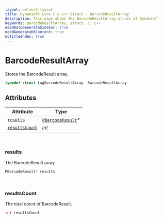 ```yaml
---
layout: default-layout
title: Dynamsoft Core C & C++ Struct - BarcodeResultArray
description: This page shows the BarcodeResultArray struct of Dynamsoft Core for C & C++ Language.
keywords: BarcodeResultArray, struct, c, c++
needAutoGenerateSidebar: true
needGenerateH3Content: true
noTitleIndex: true
---
```


# BarcodeResultArray
Stores the BarcodeResult array.  

```cpp
typedef struct tagBarcodeResultArray  BarcodeResultArray
```  
  
  

## Attributes
  
| Attribute | Type |
|---------- | ---- |
| [`results`](#results) | [`PBarcodeResult`](barcode-result.md)\* |
| [`resultsCount`](#resultscount) | *int* |



&nbsp;

### results
The BarcodeResult array.
```cpp
PBarcodeResult* results
```

&nbsp;

### resultsCount
The total count of BarcodeResult.
```cpp
int resultsCount
```
